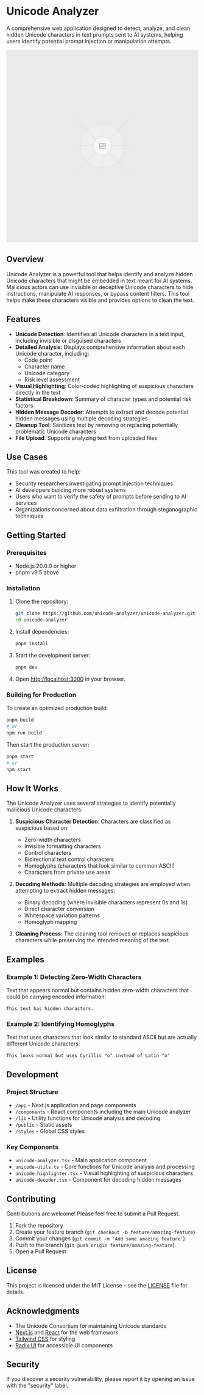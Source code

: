 # Unicode Analyzer

A comprehensive web application designed to detect, analyze, and clean hidden Unicode characters in text prompts sent to AI systems, helping users identify potential prompt injection or manipulation attempts.

![Unicode Analyzer](public/placeholder.svg)

## Overview

Unicode Analyzer is a powerful tool that helps identify and analyze hidden Unicode characters that might be embedded in text meant for AI systems. Malicious actors can use invisible or deceptive Unicode characters to hide instructions, manipulate AI responses, or bypass content filters. This tool helps make these characters visible and provides options to clean the text.

## Features

- **Unicode Detection**: Identifies all Unicode characters in a text input, including invisible or disguised characters
- **Detailed Analysis**: Displays comprehensive information about each Unicode character, including:
  - Code point
  - Character name
  - Unicode category
  - Risk level assessment
- **Visual Highlighting**: Color-coded highlighting of suspicious characters directly in the text
- **Statistical Breakdown**: Summary of character types and potential risk factors
- **Hidden Message Decoder**: Attempts to extract and decode potential hidden messages using multiple decoding strategies
- **Cleanup Tool**: Sanitizes text by removing or replacing potentially problematic Unicode characters
- **File Upload**: Supports analyzing text from uploaded files

## Use Cases

This tool was created to help:
- Security researchers investigating prompt injection techniques
- AI developers building more robust systems
- Users who want to verify the safety of prompts before sending to AI services
- Organizations concerned about data exfiltration through steganographic techniques

## Getting Started

### Prerequisites

- Node.js 20.0.0 or higher
- pnpm v9.5 above

### Installation

1. Clone the repository:
   ```bash
   git clone https://github.com/unicode-analyzer/unicode-analyzer.git
   cd unicode-analyzer
   ```

2. Install dependencies:
   ```bash
   pnpm install
   ```

3. Start the development server:
   ```bash
   pnpm dev
   ```

4. Open [http://localhost:3000](http://localhost:3000) in your browser.

### Building for Production

To create an optimized production build:

```bash
pnpm build
# or
npm run build
```

Then start the production server:

```bash
pnpm start
# or
npm start
```

## How It Works

The Unicode Analyzer uses several strategies to identify potentially malicious Unicode characters:

1. **Suspicious Character Detection**: Characters are classified as suspicious based on:
   - Zero-width characters
   - Invisible formatting characters
   - Control characters
   - Bidirectional text control characters
   - Homoglyphs (characters that look similar to common ASCII)
   - Characters from private use areas

2. **Decoding Methods**: Multiple decoding strategies are employed when attempting to extract hidden messages:
   - Binary decoding (where invisible characters represent 0s and 1s)
   - Direct character conversion
   - Whitespace variation patterns
   - Homoglyph mapping

3. **Cleaning Process**: The cleaning tool removes or replaces suspicious characters while preserving the intended meaning of the text.

## Examples

### Example 1: Detecting Zero-Width Characters

Text that appears normal but contains hidden zero-width characters that could be carrying encoded information:

```
This text has hidden​‌‌​​​​‌​‌‌​‌‌​​​‌‌‌​‌ characters.
```

### Example 2: Identifying Homoglyphs

Text that uses characters that look similar to standard ASCII but are actually different Unicode characters:

```
This looks normal but uses Cyrillic "о" instead of Latin "o"
```

## Development

### Project Structure

- `/app` - Next.js application and page components
- `/components` - React components including the main Unicode analyzer
- `/lib` - Utility functions for Unicode analysis and decoding
- `/public` - Static assets
- `/styles` - Global CSS styles

### Key Components

- `unicode-analyzer.tsx` - Main application component
- `unicode-utils.ts` - Core functions for Unicode analysis and processing
- `unicode-highlighter.tsx` - Visual highlighting of suspicious characters
- `unicode-decoder.tsx` - Component for decoding hidden messages

## Contributing

Contributions are welcome! Please feel free to submit a Pull Request.

1. Fork the repository
2. Create your feature branch (`git checkout -b feature/amazing-feature`)
3. Commit your changes (`git commit -m 'Add some amazing feature'`)
4. Push to the branch (`git push origin feature/amazing-feature`)
5. Open a Pull Request

## License

This project is licensed under the MIT License - see the [LICENSE](LICENSE) file for details.

## Acknowledgments

- The Unicode Consortium for maintaining Unicode standards
- [Next.js](https://nextjs.org/) and [React](https://reactjs.org/) for the web framework
- [Tailwind CSS](https://tailwindcss.com/) for styling
- [Radix UI](https://www.radix-ui.com/) for accessible UI components

## Security

If you discover a security vulnerability, please report it by opening an issue with the "security" label. 